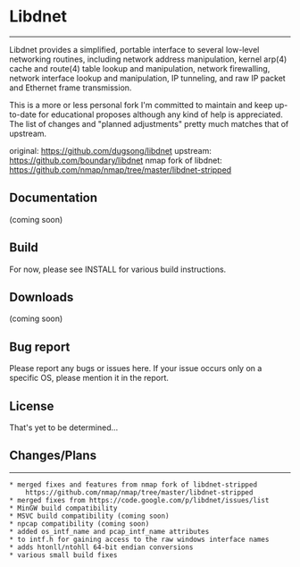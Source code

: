 
# Libdnet #
----------

Libdnet provides a simplified, portable interface to several low-level networking routines, including network address manipulation, kernel arp(4) cache and route(4) table lookup and manipulation, network firewalling, network interface lookup and manipulation, IP tunneling, and raw IP packet and Ethernet frame transmission.

This is a more or less personal fork I'm committed to maintain and keep up-to-date for educational proposes although any kind of help is appreciated. The list of changes and "planned adjustments" pretty much matches that of upstream.

original: https://github.com/dugsong/libdnet
upstream: https://github.com/boundary/libdnet
nmap fork of libdnet: https://github.com/nmap/nmap/tree/master/libdnet-stripped

## Documentation

(coming soon)

## Build

For now, please see INSTALL for various build instructions.

## Downloads

(coming soon)

## Bug report
Please report any bugs or issues here. If your issue occurs only on a specific OS, please mention it in the report.

## License
That's yet to be determined...

## Changes/Plans
----------
    * merged fixes and features from nmap fork of libdnet-stripped
        https://github.com/nmap/nmap/tree/master/libdnet-stripped
    * merged fixes from https://code.google.com/p/libdnet/issues/list
    * MinGW build compatibility
    * MSVC build compatibility (coming soon)
    * npcap compatibility (coming soon)
    * added os_intf_name and pcap_intf_name attributes
    * to intf.h for gaining access to the raw windows interface names
    * adds htonll/ntohll 64-bit endian conversions
    * various small build fixes

